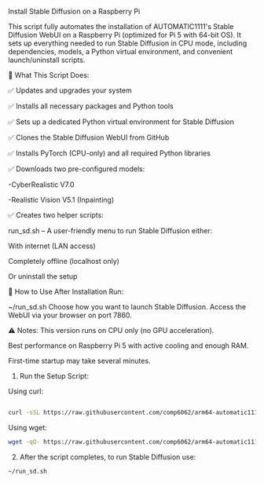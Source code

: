 Install Stable Diffusion on a Raspberry Pi

This script fully automates the installation of AUTOMATIC1111's Stable Diffusion WebUI on a Raspberry Pi (optimized for Pi 5 with 64-bit OS). It sets up everything needed to run Stable Diffusion in CPU mode, including dependencies, models, a Python virtual environment, and convenient launch/uninstall scripts.

🧰 What This Script Does:

✅ Updates and upgrades your system

✅ Installs all necessary packages and Python tools

✅ Sets up a dedicated Python virtual environment for Stable Diffusion

✅ Clones the Stable Diffusion WebUI from GitHub

✅ Installs PyTorch (CPU-only) and all required Python libraries

✅ Downloads two pre-configured models:

-CyberRealistic V7.0

-Realistic Vision V5.1 (Inpainting)

✅ Creates two helper scripts:

run_sd.sh – A user-friendly menu to run Stable Diffusion either:

With internet (LAN access)

Completely offline (localhost only)

Or uninstall the setup



🚀 How to Use After Installation
Run:


~/run_sd.sh
Choose how you want to launch Stable Diffusion. Access the WebUI via your browser on port 7860.



⚠️ Notes:
This version runs on CPU only (no GPU acceleration).

Best performance on Raspberry Pi 5 with active cooling and enough RAM.

First-time startup may take several minutes.


1. Run the Setup Script:

Using curl:
```bash

curl -sSL https://raw.githubusercontent.com/comp6062/arm64-automatic1111/main/setup_sd.sh | bash
```
Using wget:
```bash
wget -qO- https://raw.githubusercontent.com/comp6062/arm64-automatic1111/main/setup_sd.sh | bash
```
2. After the script completes, to run Stable Diffusion use:

```bash
~/run_sd.sh
```
